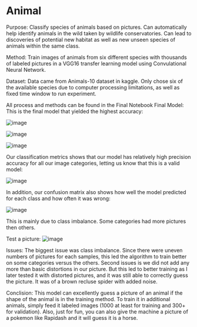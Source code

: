 # Animal

Purpose:
Classify species of animals based on pictures. Can automatically help identify animals in the wild taken by wildlife conservatories. Can lead to discoveries of potential new habitat as well as new unseen species of animals within the same class.

Method:
Train images of animals from six different species with thousands of labeled pictures in a VGG16 transfer learning model using Convulational Neural Network.

Dataset:
Data came from Animals-10 dataset in kaggle. Only chose six of the available species due to computer processing limitations, as well as fixed time window to run experiment.

All process and methods can be found in the Final Notebook
Final Model:
This is the final model that yielded the highest accuracy:

![image](https://github.com/user-attachments/assets/88b49dc9-efdd-46c3-96c3-722fbc4050a7)

![image](https://github.com/user-attachments/assets/f42ec173-ecd3-4393-bd20-7cefe31d5a3b)

![image](https://github.com/user-attachments/assets/2e9fa07c-28cd-4180-a6c2-b0e9d0afb654)


Our classification metrics shows that our model has relatively high precision accuracy for all our image categories, letting us know that this is a valid model:

![image](https://github.com/user-attachments/assets/455480b7-d95c-4301-b6b7-734d8d8c68a9)

In addition, our confusion matrix also shows how well the model predicted for each class and how often it was wrong:

![image](https://github.com/user-attachments/assets/b56b1826-d69e-424c-b043-4370d3cd517c)

This is mainly due to class imbalance. Some categories had more pictures then others.

Test a picture:
![image](https://github.com/user-attachments/assets/e4c8f828-9e5f-4872-9262-f1d91098890e)


Issues:
The biggest issue was class imbalance. Since there were uneven numbers of pictures for each samples, this led the algorithm to train better on some categories versus the others. Second issues is we did not add any more than basic distortions in our picture. But this led to better training as I later tested it with distorted pictures, and it was still able to correctly guess the picture. It was of a brown recluse spider with added noise.

Conclision:
This model can excellently guess a picture of an animal if the shape of the animal is in the training method. To train it in additional animals, simply feed it labeled images (1000 at least for training and 300+ for validation). Also, just for fun, you can also give the machine a picture of a pokemon like Rapidash and it will guess it is a horse.
